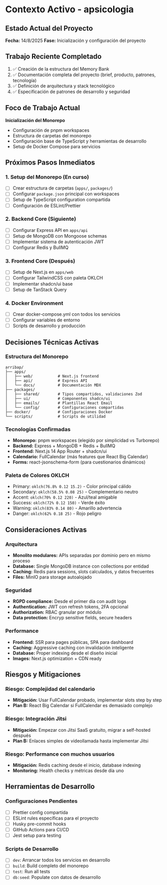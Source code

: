 # Contexto Activo - apsicologia

## Estado Actual del Proyecto
**Fecha:** 14/8/2025
**Fase:** Inicialización y configuración del proyecto

## Trabajo Reciente Completado
1. ✅ Creación de la estructura del Memory Bank
2. ✅ Documentación completa del proyecto (brief, producto, patrones, tecnología)
3. ✅ Definición de arquitectura y stack tecnológico
4. ✅ Especificación de patrones de desarrollo y seguridad

## Foco de Trabajo Actual
**Inicialización del Monorepo**
- Configuración de pnpm workspaces
- Estructura de carpetas del monorepo
- Configuración base de TypeScript y herramientas de desarrollo
- Setup de Docker Compose para servicios

## Próximos Pasos Inmediatos

### 1. Setup del Monorepo (En curso)
- [ ] Crear estructura de carpetas (`apps/`, `packages/`)
- [ ] Configurar `package.json` principal con workspaces
- [ ] Setup de TypeScript configuration compartida
- [ ] Configuración de ESLint/Prettier

### 2. Backend Core (Siguiente)
- [ ] Configurar Express API en `apps/api`
- [ ] Setup de MongoDB con Mongoose schemas
- [ ] Implementar sistema de autenticación JWT
- [ ] Configurar Redis y BullMQ

### 3. Frontend Core (Después)
- [ ] Setup de Next.js en `apps/web`
- [ ] Configurar TailwindCSS con paleta OKLCH
- [ ] Implementar shadcn/ui base
- [ ] Setup de TanStack Query

### 4. Docker Environment
- [ ] Crear docker-compose.yml con todos los servicios
- [ ] Configurar variables de entorno
- [ ] Scripts de desarrollo y producción

## Decisiones Técnicas Activas

### Estructura del Monorepo
```
arribap/
├── apps/
│   ├── web/           # Next.js frontend
│   ├── api/           # Express API
│   └── docs/          # Documentación MDX
├── packages/
│   ├── shared/        # Tipos compartidos, validaciones Zod
│   ├── ui/            # Componentes shadcn/ui
│   ├── emails/        # Plantillas React Email
│   └── config/        # Configuraciones compartidas
├── docker/            # Configuraciones Docker
└── scripts/           # Scripts de utilidad
```

### Tecnologías Confirmadas
- **Monorepo:** pnpm workspaces (elegido por simplicidad vs Turborepo)
- **Backend:** Express + MongoDB + Redis + BullMQ
- **Frontend:** Next.js 14 App Router + shadcn/ui
- **Calendario:** FullCalendar (más features que React Big Calendar)
- **Forms:** react-jsonschema-form (para cuestionarios dinámicos)

### Paleta de Colores OKLCH
- Primary: `oklch(76.8% 0.12 15.2)` - Color principal cálido
- Secondary: `oklch(58.5% 0.08 25)` - Complementario neutro
- Accent: `oklch(70% 0.12 220)` - Azul/teal amigable
- Success: `oklch(72% 0.12 150)` - Verde éxito
- Warning: `oklch(83% 0.14 80)` - Amarillo advertencia
- Danger: `oklch(62% 0.18 25)` - Rojo peligro

## Consideraciones Activas

### Arquitectura
- **Monolito modulares:** APIs separadas por dominio pero en mismo proceso
- **Database:** Single MongoDB instance con collections por entidad
- **Caching:** Redis para sessions, slots calculados, y datos frecuentes
- **Files:** MinIO para storage autoalojado

### Seguridad
- **RGPD compliance:** Desde el primer día con audit logs
- **Authentication:** JWT con refresh tokens, 2FA opcional
- **Authorization:** RBAC granular por módulo
- **Data protection:** Encryp sensitive fields, secure headers

### Performance
- **Frontend:** SSR para pages públicas, SPA para dashboard
- **Caching:** Aggressive caching con invalidación inteligente
- **Database:** Proper indexing desde el diseño inicial
- **Images:** Next.js optimization + CDN ready

## Riesgos y Mitigaciones

### Riesgo: Complejidad del calendario
- **Mitigación:** Usar FullCalendar probado, implementar slots step by step
- **Plan B:** React Big Calendar si FullCalendar es demasiado complejo

### Riesgo: Integración Jitsi
- **Mitigación:** Empezar con Jitsi SaaS gratuito, migrar a self-hosted después
- **Plan B:** Enlaces simples de videollamada hasta implementar Jitsi

### Riesgo: Performance con muchos usuarios
- **Mitigación:** Redis caching desde el inicio, database indexing
- **Monitoring:** Health checks y métricas desde día uno

## Herramientas de Desarrollo

### Configuraciones Pendientes
- [ ] Prettier config compartida
- [ ] ESLint rules específicas para el proyecto
- [ ] Husky pre-commit hooks
- [ ] GitHub Actions para CI/CD
- [ ] Jest setup para testing

### Scripts de Desarrollo
- [ ] `dev`: Arrancar todos los servicios en desarrollo
- [ ] `build`: Build completo del monorepo
- [ ] `test`: Run all tests
- [ ] `db:seed`: Populate con datos de desarrollo
